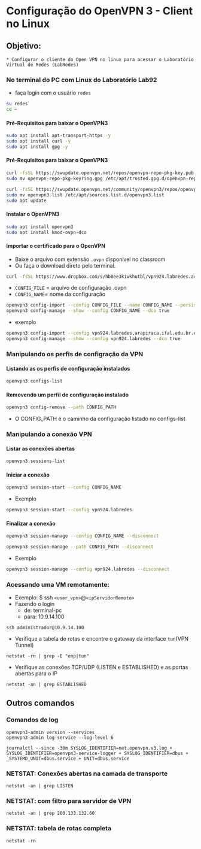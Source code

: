 # Configuração do OpenVPN 3 - Client no Linux

## Objetivo:
    * Configurar o cliente do Open VPN no linux para acessar o Laboratório Virtual de Redes (LabRedes)

### No terminal do PC com Linux do Laboratório Lab92

* faça login com o usuário ``redes``
```bash
su redes
cd ~
```

#### Pré-Requisitos para baixar o OpenVPN3

```bash
sudo apt install apt-transport-https -y
sudo apt install curl -y
sudo apt install gpg -y
```

#### Pré-Requisitos para baixar o OpenVPN3
```bash
curl -fsSL https://swupdate.openvpn.net/repos/openvpn-repo-pkg-key.pub | gpg --dearmor > ~/openvpn-repo-pkg-keyring.gpg
sudo mv openvpn-repo-pkg-keyring.gpg /etc/apt/trusted.gpg.d/openvpn-repo-pkg-keyring.gpg

curl -fsSL https://swupdate.openvpn.net/community/openvpn3/repos/openvpn3-focal.list > ~/openvpn3.list
sudo mv openvpn3.list /etc/apt/sources.list.d/openvpn3.list
sudo apt update
```

#### Instalar o OpenVPN3 

```bash
sudo apt install openvpn3
sudo apt install kmod-ovpn-dco
```

#### Importar o certificado para o OpenVPN 

* Baixe o arquivo com extensão ``.ovpn`` disponível no classroom
* Ou faça o download direto pelo terminal.

```bash
curl -fsSL https://www.dropbox.com/s/hb8ee3kiwkhutbl/vpn924.labredes.arapiraca.ifal.edu.br.ovpn?dl=0 > ~/vpn924.labredes.arapiraca.ifal.edu.br.ovpn
```

* ``CONFIG_FILE`` = arquivo de configuração .ovpn
* ``CONFIG_NAME``= nome da configuração

```bash
openvpn3 config-import --config CONFIG_FILE --name CONFIG_NAME --persistent
openvpn3 config-manage --show --config CONFIG_NAME --dco true
```
* exemplo
```bash
openvpn3 config-import --config vpn924.labredes.arapiraca.ifal.edu.br.ovpn --name vpn924.labredes --persistent
openvpn3 config-manage --show --config vpn924.labredes --dco true
```

### Manipulando os perfis de configração da VPN

#### Listando as os perfis de configuração instalados
```bash
openvpn3 configs-list
```

#### Removendo um perfil de configuração instalado
```bash
openvpn3 config-remove --path CONFIG_PATH
```

* O CONFIG_PATH é o caminho da configuração listado no configs-list

### Manipulando a conexão VPN

#### Listar as conexões abertas
```bash
openvpn3 sessions-list
```

#### Iniciar a conexão
```bash
openvpn3 session-start --config CONFIG_NAME
```
* Exemplo
```bash
openvpn3 session-start --config vpn924.labredes
```


#### Finalizar a conexão
```bash
openvpn3 session-manage --config CONFIG_NAME --disconnect

openvpn3 session-manage --path CONFIG_PATH --disconnect
```
* Exemplo
```bash
openvpn3 session-manage --config vpn924.labredes --disconnect
```


### Acessando uma VM remotamente:

* Exemplo: $ ssh ``<user_vpn>``@``<ipServidorRemoto>``
* Fazendo o login 
   * de: terminal-pc
   * para: 10.9.14.100

```shell
ssh administrador@10.9.14.100
```

* Verifique a tabela de rotas e encontre o gateway da interface ``tun``(VPN Tunnel)

```shell
netstat -rn | grep -E "enp|tun"
```

* Verifique as conexões TCP/UDP (LISTEN e ESTABLISHED) e as portas abertas para o IP 

```shell
netstat -an | grep ESTABLISHED
```

## Outros comandos

### Comandos de log
```shell
openvpn3-admin version --services
openvpn3-admin log-service --log-level 6
```

```shell
journalctl --since -30m SYSLOG_IDENTIFIER=net.openvpn.v3.log + SYSLOG_IDENTIFIER=openvpn3-service-logger + SYSLOG_IDENTIFIER=dbus + _SYSTEMD_UNIT=dbus.service + UNIT=dbus.service
```
### NETSTAT: Conexões abertas na camada de transporte

```shell
netstat -an | grep LISTEN
```

### NETSTAT: com filtro para servidor de VPN
```shell
netstat -an | grep 200.133.132.60
```

### NETSTAT: tabela de rotas completa
```shell
netstat -rn 
```

